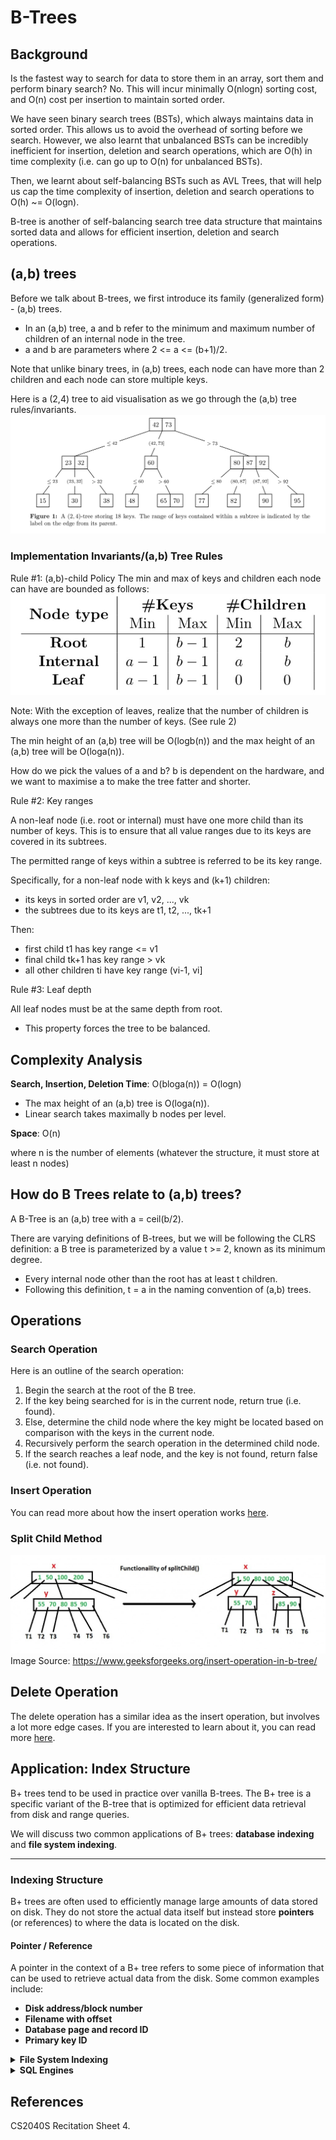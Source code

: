 # B-Trees

## Background
Is the fastest way to search for data to store them in an array, sort them and perform binary search? No. This will
incur minimally O(nlogn) sorting cost, and O(n) cost per insertion to maintain sorted order. <br>

We have seen binary search trees (BSTs), which always maintains data in sorted order. This allows us to avoid the 
overhead of sorting before we search. However, we also learnt that unbalanced BSTs can be incredibly inefficient for 
insertion, deletion and search operations, which are O(h) in time complexity (i.e. can go up to O(n) for unbalanced 
BSTs). <br>

Then, we learnt about self-balancing BSTs such as AVL Trees, that will help us cap the time complexity of insertion, 
deletion and search operations to O(h) ~= O(logn). <br>

B-tree is another of self-balancing search tree data structure that maintains sorted data and allows for efficient
insertion, deletion and search operations. 

## (a,b) trees

Before we talk about B-trees, we first introduce its family (generalized form) - (a,b) trees. <br> 

- In an (a,b) tree, a and b refer to the minimum and maximum number of children of an internal node in the tree. <br>
- a and b are parameters where 2 <= a <= (b+1)/2. 

Note that unlike binary trees, in (a,b) trees, each node can have more than 2 children and each node can store multiple 
keys.

Here is a (2,4) tree to aid visualisation as we go through the (a,b) tree rules/invariants. 
![(2,4) tree](../../../../../docs/assets/images/(2,4)tree.jpg)


### Implementation Invariants/(a,b) Tree Rules
Rule #1: (a,b)-child Policy
The min and max of keys and children each node can have are bounded as follows:
![(a,b) child policy](../../../../../docs/assets/images/(a,b)childpolicy.jpg)

Note: With the exception of leaves, realize that the number of children is always one more than the number of keys. 
(See rule 2)

The min height of an (a,b) tree will be O(logb(n)) and the max height of an (a,b) tree will be O(loga(n)). <br>

How do we pick the values of a and b? b is dependent on the hardware, and we want to maximise a to make the tree fatter
and shorter. 

Rule #2: Key ranges

A non-leaf node (i.e. root or internal) must have one more child than its number of keys. This is to ensure that all 
value ranges due to its keys are covered in its subtrees. 

The permitted range of keys within a subtree is referred to be its key range. 

Specifically, for a non-leaf node with k keys and (k+1) children:
- its keys in sorted order are v1, v2, ..., vk
- the subtrees due to its keys are t1, t2, ..., tk+1

Then: 
- first child t1 has key range <= v1
- final child tk+1 has key range > vk
- all other children ti have key range (vi-1, vi]

Rule #3: Leaf depth

All leaf nodes must be at the same depth from root. 
- This property forces the tree to be balanced. 

## Complexity Analysis

**Search, Insertion, Deletion Time**:  O(bloga(n)) = O(logn)

- The max height of an (a,b) tree is O(loga(n)).
- Linear search takes maximally b nodes per level.

**Space**: O(n)

where n is the number of elements (whatever the structure, it must store at least n nodes)

## How do B Trees relate to (a,b) trees?
A B-Tree is an (a,b) tree with a = ceil(b/2).

There are varying definitions of B-trees, but we will be following the CLRS definition: a B tree is parameterized by
a value t >= 2, known as its minimum degree. 
- Every internal node other than the root has at least t children. 
- Following this definition, t = a in the naming convention of (a,b) trees. 

## Operations

### Search Operation 
Here is an outline of the search operation:
1. Begin the search at the root of the B tree. 
2. If the key being searched for is in the current node, return true (i.e. found). 
3. Else, determine the child node where the key might be located based on comparison with the keys in the current node. 
4. Recursively perform the search operation in the determined child node. 
5. If the search reaches a leaf node, and the key is not found, return false (i.e. not found). 

### Insert Operation
You can read more about how the insert operation works 
[here](https://www.geeksforgeeks.org/insert-operation-in-b-tree/).

### Split Child Method
![split child](../../../../../docs/assets/images/btreesplitchild.jpeg)
Image Source: https://www.geeksforgeeks.org/insert-operation-in-b-tree/

## Delete Operation
The delete operation has a similar idea as the insert operation, but involves a lot more edge cases. If you are
interested to learn about it, you can read more [here](https://www.geeksforgeeks.org/delete-operation-in-b-tree/).

## Application: Index Structure
B+ trees tend to be used in practice over vanilla B-trees. 
The B+ tree is a specific variant of the B-tree that is optimized for efficient data retrieval from disk 
and range queries.

We will discuss two common applications of B+ trees: **database indexing** and **file system indexing**.

---

### Indexing Structure

B+ trees are often used to efficiently manage large amounts of data stored on disk. 
They do not store the actual data itself but instead store **pointers** (or references) 
to where the data is located on the disk.

#### Pointer / Reference
A pointer in the context of a B+ tree refers to some piece of information that can be used to 
retrieve actual data from the disk. Some common examples include:
- **Disk address/block number**
- **Filename with offset**
- **Database page and record ID**
- **Primary key ID**

<details>
<summary> <b>File System Indexing</b> </summary>

### B+ Trees for File System Indexing

File system indexing refers to the process by which an operating system organizes and manages files on 
storage media (such as hard drives, SSDs) to enable efficient file retrieval, searching, and management. 
It involves creating and maintaining indexes (similar to those in a database) that help quickly locate files, 
directories, and their metadata (like file names, attributes, permissions, and timestamps).

#### Workflow:
- The **root node** of a B+ tree is typically stored in **RAM** to speed up access.
- **Nodes** in the tree contain keys and child pointers to other nodes.
- **Intermediate nodes** do not store actual data but guide the search process toward the leaf nodes.
- **Leaf nodes** either contain the actual data or pointers to the data stored on disk. 
This is where the data retrieval process ends.

#### Optimized Disk I/O:
B+ trees are optimized for disk I/O, especially for **range queries**. 
The tree nodes are designed to fit into disk pages, meaning a single disk read operation can bring in multiple keys 
and pointers. This reduces the overall number of disk accesses required and efficiently utilizes disk pages.

#### Range Queries:
B+ trees are particularly effective for **range queries**. Since the leaf nodes in a B+ tree are linked together 
(typically via a **doubly linked list**), this makes sequential access for range queries efficient. 
For example, in a file system, this allows fetching multiple adjacent keys (like file names in a directory) 
without requiring additional disk I/O.

</details>

<details>
<summary> <b>SQL Engines</b> </summary>

### B+ Trees in SQL Engines

In **MySQL**, B+ trees are extensively used in the **InnoDB** storage engine 
(the default storage engine for MySQL databases).

#### Primary Key Index (Clustered Index):
In **InnoDB**, the primary key is always stored in a **clustered index**. 
This means the leaf nodes of the B+ tree store the actual rows of the table. 
In a clustered index, the rows are physically stored in the order of the primary key, 
making retrieval by primary key highly efficient.

#### Secondary Indexes:
For secondary indexes in MySQL (specifically in InnoDB), 
once the B+ tree for the secondary index is navigated to the leaf node, the following process occurs:

1. **Secondary Index B+ Tree**: The leaf nodes store the indexed column value (e.g., `last_name`) 
along with a reference to the primary key (e.g., `emp_id`).
2. **Reference to Primary Key**: This reference (the primary key value) is used to look up the actual data 
in the **clustered index** (which is also a B+ tree). The clustered index stores the entire row data in its leaf nodes.

#### Detailed Process:
- **Step 1**: MySQL navigates the secondary index tree based on the query condition (e.g. a range query on `last_name`)
    - The internal nodes guide the search, and the leaf node contains the `last_name` 
  value and the corresponding primary key (`emp_id`).

- **Step 2**: Once MySQL reaches the leaf node of the secondary index B+ tree, it retrieves the primary key (`emp_id`).

- **Step 3**: MySQL uses this primary key to directly access the **clustered index** (the B+ tree for the primary key).
    - It navigates the primary key B+ tree to locate the row in its leaf nodes, where the full row data 
  (e.g., `emp_id`, `last_name`, `first_name`, `salary`) is stored.

> **Note**: If multiple results match a query on the secondary index, 
the leaf nodes of the secondary index B+ tree will store multiple primary keys corresponding to the matching rows.

</details>

## References
CS2040S Recitation Sheet 4. 
